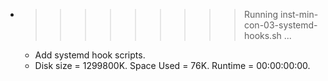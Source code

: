 * >>>>>>>>> Running inst-min-con-03-systemd-hooks.sh ...
  * Add systemd hook scripts.
  * Disk size = 1299800K. Space Used = 76K. Runtime = 00:00:00:00.
